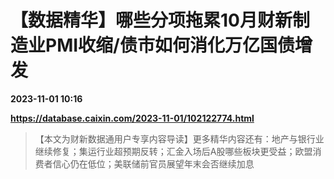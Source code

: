 # 【数据精华】哪些分项拖累10月财新制造业PMI收缩/债市如何消化万亿国债增发

**2023-11-01 10:16**

**https://database.caixin.com/2023-11-01/102122774.html**

> 【本文为财新数据通用户专享内容导读】更多精华内容还有：地产与银行业继续修复；集运行业超预期反转；汇金入场后A股哪些板块更受益；欧盟消费者信心仍在低位；美联储前官员展望年末会否继续加息